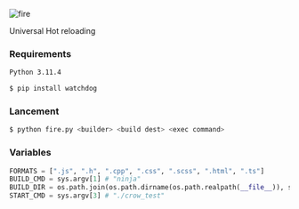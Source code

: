 ![fire](https://github.com/adrienreveleau/fire/assets/131309787/7a8fef99-b3d3-43da-8edf-cc34a8359035)

Universal Hot reloading

### Requirements
```bash
Python 3.11.4

$ pip install watchdog   
```

### Lancement

```bash
$ python fire.py <builder> <build dest> <exec command> 
```

### Variables

```python
FORMATS = [".js", ".h", ".cpp", ".css", ".scss", ".html", ".ts"]
BUILD_CMD = sys.argv[1] # "ninja"
BUILD_DIR = os.path.join(os.path.dirname(os.path.realpath(__file__)), sys.argv[2])
START_CMD = sys.argv[3] # "./crow_test"
```
